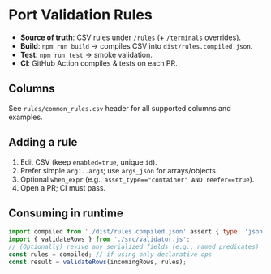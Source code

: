 # Port Validation Rules

- **Source of truth**: CSV rules under `/rules` (+ `/terminals` overrides).
- **Build**: `npm run build` → compiles CSV into `dist/rules.compiled.json`.
- **Test**: `npm run test` → smoke validation.
- **CI**: GitHub Action compiles & tests on each PR.

## Columns
See `rules/common_rules.csv` header for all supported columns and examples.

## Adding a rule
1. Edit CSV (keep `enabled=true`, unique `id`).
2. Prefer simple `arg1..arg3`; use `args_json` for arrays/objects.
3. Optional `when_expr` (e.g., `asset_type=="container" AND reefer==true`).
4. Open a PR; CI must pass.

## Consuming in runtime
```js
import compiled from './dist/rules.compiled.json' assert { type: 'json' };
import { validateRows } from './src/validator.js';
// (Optionally) revive any serialized fields (e.g., named predicates)
const rules = compiled; // if using only declarative ops
const result = validateRows(incomingRows, rules);
